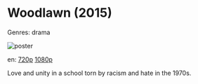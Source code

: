 # Woodlawn (2015)

Genres: drama

![poster](http://image.tmdb.org/t/p/w500/yeAaG29HcZaXV9mpWQ9v13WSyDf.jpg)

en:
  [720p](magnet:?xt=urn:btih:D2084DCCBA8D5C8E3F69447600094E26E2261847&tr=udp://glotorrents.pw:6969/announce&tr=udp://tracker.opentrackr.org:1337/announce&tr=udp://torrent.gresille.org:80/announce&tr=udp://tracker.openbittorrent.com:80&tr=udp://tracker.coppersurfer.tk:6969&tr=udp://tracker.leechers-paradise.org:6969&tr=udp://p4p.arenabg.ch:1337&tr=udp://tracker.internetwarriors.net:1337)
  [1080p](magnet:?xt=urn:btih:C2494EFE92C3EBA1B9C5264F30CF3FBC1F808C57&tr=udp://glotorrents.pw:6969/announce&tr=udp://tracker.opentrackr.org:1337/announce&tr=udp://torrent.gresille.org:80/announce&tr=udp://tracker.openbittorrent.com:80&tr=udp://tracker.coppersurfer.tk:6969&tr=udp://tracker.leechers-paradise.org:6969&tr=udp://p4p.arenabg.ch:1337&tr=udp://tracker.internetwarriors.net:1337)
  


Love and unity in a school torn by racism and hate in the 1970s.